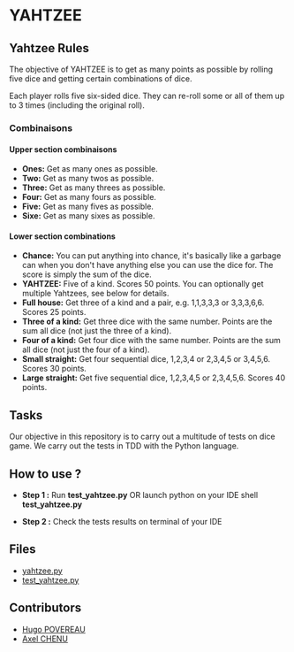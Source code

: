 # YAHTZEE
## Yahtzee Rules
The objective of YAHTZEE is to get as many points as possible by rolling five dice and getting certain combinations of dice.

Each player rolls five six-sided dice. They can re-roll some or all of them up to 3 times (including the original roll).
### Combinaisons 
#### Upper section combinaisons 
- **Ones:** Get as many ones as possible.
- **Two:** Get as many twos as possible.
- **Three:** Get as many threes as possible.
- **Four:** Get as many fours as possible.
- **Five:** Get as many fives as possible.
- **Sixe:** Get as many sixes as possible.
#### Lower section combinations
- **Chance:** You can put anything into chance, it's basically like a garbage can when you don't have anything else you can use the dice for. The score is simply the sum of the dice.
- **YAHTZEE:** Five of a kind. Scores 50 points. You can optionally get multiple Yahtzees, see below for details.
- **Full house:** Get three of a kind and a pair, e.g. 1,1,3,3,3 or 3,3,3,6,6. Scores 25 points.
- **Three of a kind:** Get three dice with the same number. Points are the sum all dice (not just the three of a kind).
- **Four of a kind:** Get four dice with the same number. Points are the sum all dice (not just the four of a kind).
- **Small straight:** Get four sequential dice, 1,2,3,4 or 2,3,4,5 or 3,4,5,6. Scores 30 points.
- **Large straight:** Get five sequential dice, 1,2,3,4,5 or 2,3,4,5,6. Scores 40 points.

## Tasks 
Our objective in this repository is to carry out a multitude of tests on dice game. We carry out the tests in TDD with the Python language.

## How to use ? 
- **Step 1 :** Run **test_yahtzee.py** OR launch python on your IDE shell **test_yahtzee.py** 

- **Step 2 :** Check the tests results on terminal of your IDE

## Files
- [yahtzee.py](https://github.com/ACHENU26/yahtzee/blob/main/yahtzee.py)
- [test_yahtzee.py](https://github.com/ACHENU26/yahtzee/blob/main/test_yahtzee.py)

## Contributors 
- [Hugo POVEREAU](https://github.com/Hugo-Povereau) 
- [Axel CHENU](https://github.com/ACHENU26)